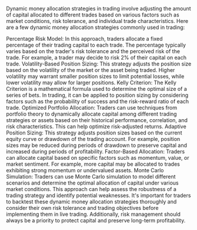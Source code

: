 Dynamic money allocation strategies in trading involve adjusting the amount of capital allocated to different trades based on various factors such as market conditions, risk tolerance, and individual trade characteristics. Here are a few dynamic money allocation strategies commonly used in trading:

Percentage Risk Model: In this approach, traders allocate a fixed percentage of their trading capital to each trade. The percentage typically varies based on the trader's risk tolerance and the perceived risk of the trade. For example, a trader may decide to risk 2% of their capital on each trade.
Volatility-Based Position Sizing: This strategy adjusts the position size based on the volatility of the market or the asset being traded. Higher volatility may warrant smaller position sizes to limit potential losses, while lower volatility may allow for larger positions.
Kelly Criterion: The Kelly Criterion is a mathematical formula used to determine the optimal size of a series of bets. In trading, it can be applied to position sizing by considering factors such as the probability of success and the risk-reward ratio of each trade.
Optimized Portfolio Allocation: Traders can use techniques from portfolio theory to dynamically allocate capital among different trading strategies or assets based on their historical performance, correlation, and risk characteristics. This can help optimize risk-adjusted returns.
Adaptive Position Sizing: This strategy adjusts position sizes based on the current equity curve or drawdown of the trading account. For example, position sizes may be reduced during periods of drawdown to preserve capital and increased during periods of profitability.
Factor-Based Allocation: Traders can allocate capital based on specific factors such as momentum, value, or market sentiment. For example, more capital may be allocated to trades exhibiting strong momentum or undervalued assets.
Monte Carlo Simulation: Traders can use Monte Carlo simulation to model different scenarios and determine the optimal allocation of capital under various market conditions. This approach can help assess the robustness of a trading strategy and identify potential weaknesses.
It's important for traders to backtest these dynamic money allocation strategies thoroughly and consider their own risk tolerance and trading objectives before implementing them in live trading. Additionally, risk management should always be a priority to protect capital and preserve long-term profitability.
